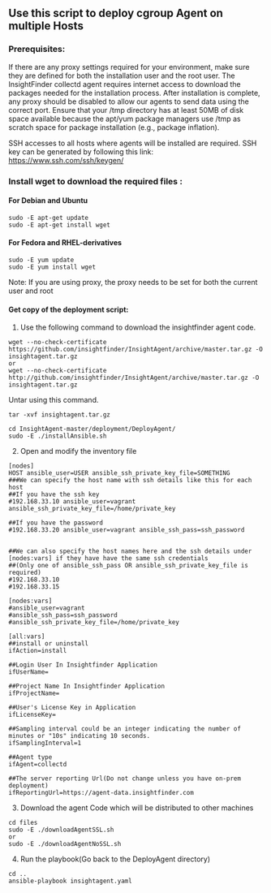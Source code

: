 ## Use this script to deploy cgroup Agent on multiple Hosts

### Prerequisites:

If there are any proxy settings required for your environment, make sure they are defined for both the installation user and the root user. The InsightFinder collectd agent requires internet access to download the packages needed for the installation process. After installation is complete, any proxy should be disabled to allow our agents to send data using the correct port. Ensure that your /tmp directory has at least 50MB of disk space available because the apt/yum package managers use /tmp as scratch space for package installation (e.g., package inflation).

SSH accesses to all hosts where agents will be installed are required. SSH key can be generated by following this link:
https://www.ssh.com/ssh/keygen/

### Install wget to download the required files :
#### For Debian and Ubuntu
```
sudo -E apt-get update
sudo -E apt-get install wget
```
#### For Fedora and RHEL-derivatives
```
sudo -E yum update
sudo -E yum install wget
```
Note: If you are using proxy, the proxy needs to be set for both the current user and root
#### Get copy of the deployment script:
1) Use the following command to download the insightfinder agent code.
```
wget --no-check-certificate https://github.com/insightfinder/InsightAgent/archive/master.tar.gz -O insightagent.tar.gz
or
wget --no-check-certificate http://github.com/insightfinder/InsightAgent/archive/master.tar.gz -O insightagent.tar.gz

```
Untar using this command.
```
tar -xvf insightagent.tar.gz
```
```
cd InsightAgent-master/deployment/DeployAgent/
sudo -E ./installAnsible.sh
```
2) Open and modify the inventory file

```
[nodes]
HOST ansible_user=USER ansible_ssh_private_key_file=SOMETHING
###We can specify the host name with ssh details like this for each host
##If you have the ssh key
#192.168.33.10 ansible_user=vagrant ansible_ssh_private_key_file=/home/private_key

##If you have the password
#192.168.33.20 ansible_user=vagrant ansible_ssh_pass=ssh_password


##We can also specify the host names here and the ssh details under [nodes:vars] if they have have the same ssh credentials
##(Only one of ansible_ssh_pass OR ansible_ssh_private_key_file is required)
#192.168.33.10
#192.168.33.15

[nodes:vars]
#ansible_user=vagrant
#ansible_ssh_pass=ssh_password
#ansible_ssh_private_key_file=/home/private_key

[all:vars]
##install or uninstall
ifAction=install

##Login User In Insightfinder Application
ifUserName=

##Project Name In Insightfinder Application
ifProjectName=

##User's License Key in Application
ifLicenseKey=

##Sampling interval could be an integer indicating the number of minutes or "10s" indicating 10 seconds.
ifSamplingInterval=1

##Agent type
ifAgent=collectd

##The server reporting Url(Do not change unless you have on-prem deployment)
ifReportingUrl=https://agent-data.insightfinder.com
```


3) Download the agent Code which will be distributed to other machines
```
cd files
sudo -E ./downloadAgentSSL.sh
or
sudo -E ./downloadAgentNoSSL.sh
```
4) Run the playbook(Go back to the DeployAgent directory)
```
cd ..
ansible-playbook insightagent.yaml
```

